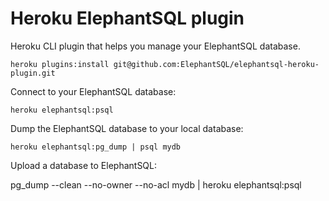 Heroku ElephantSQL plugin
==================

Heroku CLI plugin that helps you manage your ElephantSQL database.

    heroku plugins:install git@github.com:ElephantSQL/elephantsql-heroku-plugin.git

Connect to your ElephantSQL database:

    heroku elephantsql:psql

Dump the ElephantSQL database to your local database:

    heroku elephantsql:pg_dump | psql mydb

Upload a database to ElephantSQL:

   pg_dump --clean --no-owner --no-acl mydb | heroku elephantsql:psql

